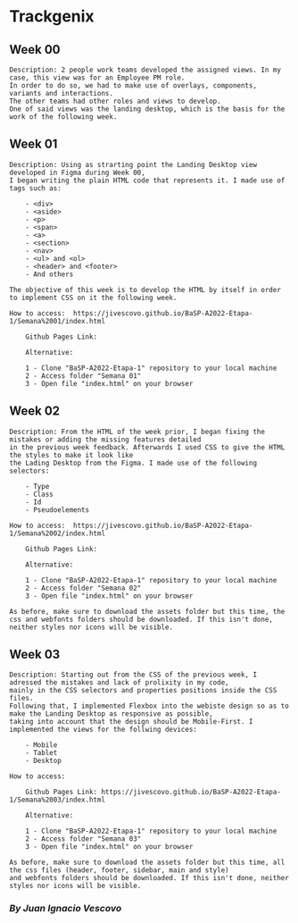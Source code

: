 # Trackgenix

## Week 00
    Description: 2 people work teams developed the assigned views. In my case, this view was for an Employee PM role.
    In order to do so, we had to make use of overlays, components, variants and interactions.
    The other teams had other roles and views to develop. 
    One of said views was the landing desktop, which is the basis for the work of the following week.

## Week 01
    Description: Using as strarting point the Landing Desktop view developed in Figma during Week 00,
    I began writing the plain HTML code that represents it. I made use of tags such as:

        - <div>
        - <aside>
        - <p>
        - <span>
        - <a>
        - <section>
        - <nav>
        - <ul> and <ol>
        - <header> and <footer>
        - And others

    The objective of this week is to develop the HTML by itself in order to implement CSS on it the following week.

    How to access:  https://jivescovo.github.io/BaSP-A2022-Etapa-1/Semana%2001/index.html

        Github Pages Link: 

        Alternative:

        1 - Clone "BaSP-A2022-Etapa-1" repository to your local machine
        2 - Access folder "Semana 01"
        3 - Open file "index.html" on your browser

## Week 02
    Description: From the HTML of the week prior, I began fixing the mistakes or adding the missing features detailed
    in the previous week feedback. Afterwards I used CSS to give the HTML the styles to make it look like 
    the Lading Desktop from the Figma. I made use of the following selectors:

        - Type
        - Class
        - Id
        - Pseudoelements

    How to access:  https://jivescovo.github.io/BaSP-A2022-Etapa-1/Semana%2002/index.html

        Github Pages Link: 

        Alternative:

        1 - Clone "BaSP-A2022-Etapa-1" repository to your local machine
        2 - Access folder "Semana 02"
        3 - Open file "index.html" on your browser
            
    As before, make sure to download the assets folder but this time, the css and webfonts folders should be downloaded. If this isn't done, neither styles nor icons will be visible.

## Week 03
    Description: Starting out from the CSS of the previous week, I adressed the mistakes and lack of prolixity in my code,
    mainly in the CSS selectors and properties positions inside the CSS files. 
    Following that, I implemented Flexbox into the webiste design so as to make the Landing Desktop as responsive as possible,
    taking into account that the design should be Mobile-First. I implemented the views for the follwing devices:

        - Mobile
        - Tablet
        - Desktop

    How to access:

        Github Pages Link: https://jivescovo.github.io/BaSP-A2022-Etapa-1/Semana%2003/index.html

        Alternative:

        1 - Clone "BaSP-A2022-Etapa-1" repository to your local machine
        2 - Access folder "Semana 03"
        3 - Open file "index.html" on your browser

    As before, make sure to download the assets folder but this time, all the css files (header, footer, sidebar, main and style)
    and webfonts folders should be downloaded. If this isn't done, neither styles nor icons will be visible.

### _By Juan Ignacio Vescovo_
